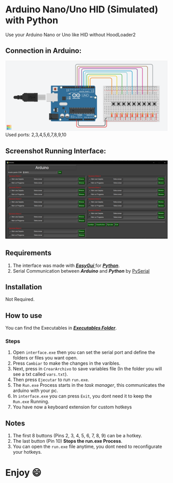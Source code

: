 # Arduino Nano/Uno HID (Simulated) with Python 
 Use your Arduino Nano or Uno like HID without HoodLoader2

## Connection in Arduino:
![Schematic](/Schematic.png "Schematic")
Used ports: 2,3,4,5,6,7,8,9,10


## Screenshot Running Interface:
![Screenshot](/Screenshot.PNG "Screenshot")

## Requirements
1. The interface was made with [***EasyGui*** ](http://easygui.sourceforge.net/) for [***Python***](https://www.python.org/).
2. Serial Communication between ***Arduino*** and ***Python*** by [PySerial](https://github.com/pyserial/pyserial)

## Installation
Not Required.

## How to use
You can find the Executables in [***Executables Folder***](https://github.com/jreygu/Arduino-Nano-HID-Simulated-with-Python/tree/main/Executables).

### Steps
1. Open ```interface.exe``` then you can set the serial port and define the folders or files you want open.
2. Press ```Cambiar``` to make the changes in the varibles.
3. Next, press in ```CrearArchivo``` to save variables file (In the folder you will see a txt called ```vars.txt```).
4. Then press ```Ejecutar``` to run ```run.exe```.
5. The ```Run.exe``` Process starts in the *task manager*, this communicates the arduino with your pc.
6. In ```interface.exe``` you can press ```Exit```, you dont need it to keep the ```Run.exe``` Running.
7. You have now a keyboard extension for custom hotkeys

## Notes
1. The first 8 buttons (Pins 2, 3, 4, 5, 6, 7, 8, 9) can be a hotkey.
2. The last button (Pin 10) **Stops the run.exe Process**.
3. You can open the ```run.exe``` file anytime, you dont need to reconfigurate your hotkeys.


# Enjoy 😄
